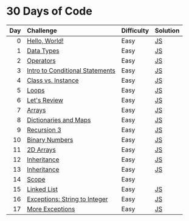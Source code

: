 # 30 Days of Code

| Day | Challenge                                                                                                      | Difficulty | Solution                                           |
| --: | :------------------------------------------------------------------------------------------------------------- | :--------- | :------------------------------------------------- |
|   0 | [Hello, World!](https://www.hackerrank.com/challenges/30-hello-world/problem)                                  | Easy       | [JS](./0-hello-world/index.js)                     |
|   1 | [Data Types](https://www.hackerrank.com/challenges/30-data-types/problem)                                      | Easy       | [JS](./1-data-types/index.js)                      |
|   2 | [Operators](https://www.hackerrank.com/challenges/30-operators/problem)                                        | Easy       | [JS](./2-operators/index.js)                       |
|   3 | [Intro to Conditional Statements](https://www.hackerrank.com/challenges/30-conditional-statements/problem)     | Easy       | [JS](./3-intro-to-conditional-statements/index.js) |
|   4 | [Class vs. Instance](https://www.hackerrank.com/challenges/30-class-vs-instance/problem)                       | Easy       | [JS](./4-class-vs-instance/index.js)               |
|   5 | [Loops](https://www.hackerrank.com/challenges/30-loops/problem)                                                | Easy       | [JS](./5-loops/index.js)                           |
|   6 | [Let's Review](https://www.hackerrank.com/challenges/30-review-loop/problem)                                   | Easy       | [JS](./6-lets-review/index.js)                     |
|   7 | [Arrays](https://www.hackerrank.com/challenges/30-arrays/problem)                                              | Easy       | [JS](./7-arrays/index.js)                          |
|   8 | [Dictionaries and Maps](https://www.hackerrank.com/challenges/30-dictionaries-and-maps/problem)                | Easy       | [JS](./8-dictionaries-and-maps/index.js)           |
|   9 | [Recursion 3](https://www.hackerrank.com/challenges/30-recursion/problem)                                      | Easy       | [JS](./9-recursion-3/index.js)                     |
|  10 | [Binary Numbers](https://www.hackerrank.com/challenges/30-binary-numbers/problem)                              | Easy       | [JS](./10-binary-numbers/index.js)                 |
|  11 | [2D Arrays](https://www.hackerrank.com/challenges/30-2d-arrays/problem)                                        | Easy       | [JS](./11-2d-arrays/index.js)                      |
|  12 | [Inheritance](https://www.hackerrank.com/challenges/30-inheritance/problem)                                    | Easy       | [JS](./12-inheritances/index.js)                   |
|  13 | [Inheritance](https://www.hackerrank.com/challenges/30-abstract-classes/problem)                               | Easy       | [JS](./13-abstract-classes/index.js)               |
|  14 | [Scope](https://www.hackerrank.com/challenges/30-scope/problem)                                                | Easy       |                                                    |
|  15 | [Linked List](https://www.hackerrank.com/challenges/30-linked-list/problem)                                    | Easy       | [JS](./15-linked-list/index.js)                    |
|  16 | [Exceptions: String to Integer](https://www.hackerrank.com/challenges/30-exceptions-string-to-integer/problem) | Easy       | [JS](./16-exceptions-string-to-integer/index.js)   |
|  17 | [More Exceptions](https://www.hackerrank.com/challenges/30-more-exceptions/problem)                            | Easy       | [JS](./17-more-exceptions/index.js)                |
